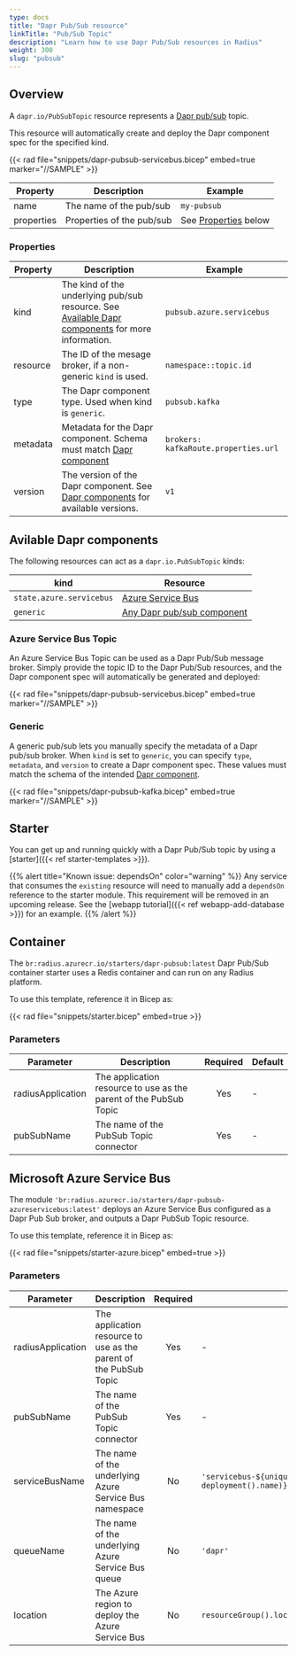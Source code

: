 ```yaml
---
type: docs
title: "Dapr Pub/Sub resource"
linkTitle: "Pub/Sub Topic"
description: "Learn how to use Dapr Pub/Sub resources in Radius"
weight: 300
slug: "pubsub"
---
```


## Overview

A `dapr.io/PubSubTopic` resource represents a [Dapr pub/sub](https://docs.dapr.io/developing-applications/building-blocks/pubsub/pubsub-overview/) topic.

This resource will automatically create and deploy the Dapr component spec for the specified kind.

{{< rad file="snippets/dapr-pubsub-servicebus.bicep" embed=true marker="//SAMPLE" >}}

| Property | Description | Example |
|----------|-------------|---------|
| name | The name of the pub/sub | `my-pubsub` |
| properties | Properties of the pub/sub | See [Properties](#properties) below |

### Properties

| Property | Description | Example |
|----------|-------------|---------|
| kind | The kind of the underlying pub/sub resource. See [Available Dapr components](#available-dapr-components) for more information. | `pubsub.azure.servicebus`
| resource | The ID of the mesage broker, if a non-generic `kind` is used. | `namespace::topic.id`
| type | The Dapr component type. Used when kind is `generic`. | `pubsub.kafka` |
| metadata | Metadata for the Dapr component. Schema must match [Dapr component](https://docs.dapr.io/reference/components-reference/supported-pubsub/) | `brokers: kafkaRoute.properties.url` |
| version | The version of the Dapr component. See [Dapr components](https://docs.dapr.io/reference/components-reference/supported-pubsub/) for available versions. | `v1` |

## Avilable Dapr components

The following resources can act as a `dapr.io.PubSubTopic` kinds:

| kind | Resource |
|------|----------|
| `state.azure.servicebus` | [Azure Service Bus](https://docs.microsoft.com/en-us/azure/service-bus-messaging/service-bus-messaging-overview)
| `generic` | [Any Dapr pub/sub component](https://docs.dapr.io/reference/components-reference/supported-pubsub/)

### Azure Service Bus Topic

An Azure Service Bus Topic can be used as a Dapr Pub/Sub message broker. Simply provide the topic ID to the Dapr Pub/Sub resources, and the Dapr component spec will automatically be generated and deployed:

{{< rad file="snippets/dapr-pubsub-servicebus.bicep" embed=true marker="//SAMPLE" >}}

### Generic

A generic pub/sub lets you manually specify the metadata of a Dapr pub/sub broker. When `kind` is set to `generic`, you can specify `type`, `metadata`, and `version` to create a Dapr component spec. These values must match the schema of the intended [Dapr component](https://docs.dapr.io/reference/components-reference/supported-pubsub/).

{{< rad file="snippets/dapr-pubsub-kafka.bicep" embed=true marker="//SAMPLE" >}}

## Starter

You can get up and running quickly with a Dapr Pub/Sub topic by using a [starter]({{< ref starter-templates >}}).

{{% alert title="Known issue: dependsOn" color="warning" %}}
Any service that consumes the `existing` resource will need to manually add a `dependsOn` reference to the starter module. This requirement will be removed in an upcoming release. See the [webapp tutorial]({{< ref webapp-add-database >}}) for an example.
{{% /alert %}}

## Container

The `br:radius.azurecr.io/starters/dapr-pubsub:latest` Dapr Pub/Sub container starter uses a Redis container and can run on any Radius platform.

To use this template, reference it in Bicep as:

{{< rad file="snippets/starter.bicep" embed=true >}}

### Parameters

| Parameter | Description | Required | Default |
|-----------|-------------|:--------:|---------|
| radiusApplication | The application resource to use as the parent of the PubSub Topic | Yes | - |
| pubSubName | The name of the PubSub Topic connector | Yes | - |

## Microsoft Azure Service Bus

The module `'br:radius.azurecr.io/starters/dapr-pubsub-azureservicebus:latest'` deploys an Azure Service Bus configured as a Dapr Pub Sub broker, and outputs a Dapr PubSub Topic resource.

To use this template, reference it in Bicep as:

{{< rad file="snippets/starter-azure.bicep" embed=true >}}

### Parameters

| Parameter | Description | Required | Default |
|-----------|-------------|:--------:|---------|
| radiusApplication | The application resource to use as the parent of the PubSub Topic | Yes | - |
| pubSubName | The name of the PubSub Topic connector | Yes | - |
| serviceBusName | The name of the underlying Azure Service Bus namespace | No | `'servicebus-${uniqueString(resourceGroup().id, deployment().name)}'` |
| queueName | The name of the underlying Azure Service Bus queue | No | `'dapr'` |
| location | The Azure region to deploy the Azure Service Bus | No | `resourceGroup().location` |
